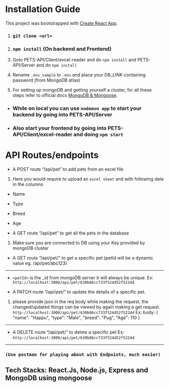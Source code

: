 # Installation Guide

This project was bootstrapped with [Create React App](https://github.com/facebook/create-react-app).

1. ### `git clone <url>`
2. ### `npm install` (On backend and Frontend)
3. Goto PETS-API/Client/excel-reader and do `npm install` and PETS-API/Server and do `npm install`

4. Rename `.env_sample` to `.env` and place your DB_LINK containing password (from MongoDB atlas)

5. For setting up mongoDB and getting yourself a cluster, for all these steps refer to official docs [MongoDB & Mongoose](https://www.mongodb.com/docs/drivers/node/current/quick-start/).

- ### While on local you can use `nodemon app` to start your backend by going into PETS-API/Server

- ### Also start your frontend by going into PETS-API/Client/excel-reader and doing `npm start`

# API Routes/endpoints

- A POST route “/api/pet” to add pets from an excel file

1. Here you would require to upload an `excel sheet` and with following data in the columns

- Name
- Type
- Breed
- Age

- A GET route “/api/pet” to get all the pets in the database

1. Make sure you are connected to DB using your Key provided by mongoDB cluster

- A GET route “/api/pet/<petId>” to get a specific pet (petId will be a dynamic value eg. /api/pet/abc123)

---

- `<petId>` is the \_id from mongoDB server it will always be unique.
  Ex: `http://localhost:3000/api/pet/630b86cc733f524d52f5224d`

- A PATCH route “/api/pet/<petId>” to update the details of a specific pet.

1. please provide json in the req body while making the request, the changed/updated things can be viewed by again making a get request.
   `http://localhost:3000/api/pet/630b86cc733f524d52f5224d`
   Ex: body:
   {
   "name": "Happu",
   "type": "Male",
   "breed": "Pug",
   "Age": 110
   }

---

- A DELETE route “/api/pet/<petId>” to delete a specific pet
  Ex: `http://localhost:3000/api/pet/630b86cc733f524d52f5224d`

---

### `(Use postman for playing about with Endpoints, much easier)`

## Tech Stacks: React.Js, Node.js, Express and MongoDB using mongoose
